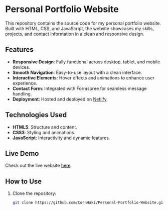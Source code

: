 # Personal Portfolio Website  

This repository contains the source code for my personal portfolio website. Built with HTML, CSS, and JavaScript, the website showcases my skills, projects, and contact information in a clean and responsive design.  

## Features  
- **Responsive Design**: Fully functional across desktop, tablet, and mobile devices.  
- **Smooth Navigation**: Easy-to-use layout with a clean interface.  
- **Interactive Elements**: Hover effects and animations to enhance user experience.  
- **Contact Form**: Integrated with Formspree for seamless message handling.  
- **Deployment**: Hosted and deployed on [Netlify](https://www.netlify.com/).  

## Technologies Used  
- **HTML5**: Structure and content.  
- **CSS3**: Styling and animations.  
- **JavaScript**: Interactivity and dynamic features.  

## Live Demo  
Check out the live website [here](https://innovativewebbydimpal.netlify.app/).  

## How to Use  
1. Clone the repository:  
   ```bash
   git clone https://github.com/CornHaki/Personal-Portfolio-Website.git

